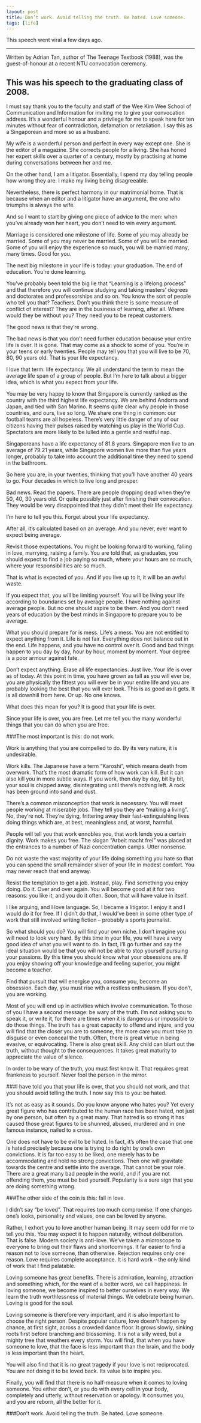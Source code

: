 ```yaml
---
layout: post
title: Don’t work. Avoid telling the truth. Be hated. Love someone.
tags: [life]
---
```

This speech went viral a few days ago.

------
Written by Adrian Tan, author of The Teenage Textbook (1988), was the guest-of-honour at a recent NTU convocation ceremony.

This was his speech to the graduating class of 2008.
-----

I must say thank you to the faculty and staff of the Wee Kim Wee School of Communication and Information for inviting me to give your convocation address. It’s a wonderful honour and a privilege for me to speak here for ten minutes without fear of contradiction, defamation or retaliation. I say this as a Singaporean and more so as a husband.

My wife is a wonderful person and perfect in every way except one. She is the editor of a magazine. She corrects people for a living. She has honed her expert skills over a quarter of a century, mostly by practising at home during conversations between her and me.

On the other hand, I am a litigator. Essentially, I spend my day telling people how wrong they are. I make my living being disagreeable.

Nevertheless, there is perfect harmony in our matrimonial home. That is because when an editor and a litigator have an argument, the one who triumphs is always the wife.

And so I want to start by giving one piece of advice to the men: when you’ve already won her heart, you don’t need to win every argument.

Marriage is considered one milestone of life. Some of you may already be married. Some of you may never be married. Some of you will be married. Some of you will enjoy the experience so much, you will be married many, many times. Good for you.

The next big milestone in your life is today: your graduation. The end of education. You’re done learning.

You’ve probably been told the big lie that “Learning is a lifelong process” and that therefore you will continue studying and taking masters’ degrees and doctorates and professorships and so on. You know the sort of people who tell you that? Teachers. Don’t you think there is some measure of conflict of interest? They are in the business of learning, after all. Where would they be without you? They need you to be repeat customers.

The good news is that they’re wrong.

The bad news is that you don’t need further education because your entire life is over. It is gone. That may come as a shock to some of you. You’re in your teens or early twenties. People may tell you that you will live to be 70, 80, 90 years old. That is your life expectancy.

I love that term: life expectancy. We all understand the term to mean the average life span of a group of people. But I’m here to talk about a bigger idea, which is what you expect from your life.

You may be very happy to know that Singapore is currently ranked as the country with the third highest life expectancy. We are behind Andorra and Japan, and tied with San Marino. It seems quite clear why people in those countries, and ours, live so long. We share one thing in common: our football teams are all hopeless. There’s very little danger of any of our citizens having their pulses raised by watching us play in the World Cup. Spectators are more likely to be lulled into a gentle and restful nap.

Singaporeans have a life expectancy of 81.8 years. Singapore men live to an average of 79.21 years, while Singapore women live more than five years longer, probably to take into account the additional time they need to spend in the bathroom.

So here you are, in your twenties, thinking that you’ll have another 40 years to go. Four decades in which to live long and prosper.

Bad news. Read the papers. There are people dropping dead when they’re 50, 40, 30 years old. Or quite possibly just after finishing their convocation. They would be very disappointed that they didn’t meet their life expectancy.

I’m here to tell you this. Forget about your life expectancy.

After all, it’s calculated based on an average. And you never, ever want to expect being average.

Revisit those expectations. You might be looking forward to working, falling in love, marrying, raising a family. You are told that, as graduates, you should expect to find a job paying so much, where your hours are so much, where your responsibilities are so much.

That is what is expected of you. And if you live up to it, it will be an awful waste.

If you expect that, you will be limiting yourself. You will be living your life according to boundaries set by average people. I have nothing against average people. But no one should aspire to be them. And you don’t need years of education by the best minds in Singapore to prepare you to be average.

What you should prepare for is mess. Life’s a mess. You are not entitled to expect anything from it. Life is not fair. Everything does not balance out in the end. Life happens, and you have no control over it. Good and bad things happen to you day by day, hour by hour, moment by moment. Your degree is a poor armour against fate.

Don’t expect anything. Erase all life expectancies. Just live. Your life is over as of today. At this point in time, you have grown as tall as you will ever be, you are physically the fittest you will ever be in your entire life and you are probably looking the best that you will ever look. This is as good as it gets. It is all downhill from here. Or up. No one knows.

What does this mean for you? It is good that your life is over.

Since your life is over, you are free. Let me tell you the many wonderful things that you can do when you are free.

###The most important is this: do not work.

Work is anything that you are compelled to do. By its very nature, it is undesirable.

Work kills. The Japanese have a term “Karoshi”, which means death from overwork. That’s the most dramatic form of how work can kill. But it can also kill you in more subtle ways. If you work, then day by day, bit by bit, your soul is chipped away, disintegrating until there’s nothing left. A rock has been ground into sand and dust.

There’s a common misconception that work is necessary. You will meet people working at miserable jobs. They tell you they are “making a living”. No, they’re not. They’re dying, frittering away their fast-extinguishing lives doing things which are, at best, meaningless and, at worst, harmful.

People will tell you that work ennobles you, that work lends you a certain dignity. Work makes you free. The slogan “Arbeit macht frei” was placed at the entrances to a number of Nazi concentration camps. Utter nonsense.

Do not waste the vast majority of your life doing something you hate so that you can spend the small remainder sliver of your life in modest comfort. You may never reach that end anyway.

Resist the temptation to get a job. Instead, play. Find something you enjoy doing. Do it. Over and over again. You will become good at it for two reasons: you like it, and you do it often. Soon, that will have value in itself.

I like arguing, and I love language. So, I became a litigator. I enjoy it and I would do it for free. If I didn’t do that, I would’ve been in some other type of work that still involved writing fiction – probably a sports journalist.

So what should you do? You will find your own niche. I don’t imagine you will need to look very hard. By this time in your life, you will have a very good idea of what you will want to do. In fact, I’ll go further and say the ideal situation would be that you will not be able to stop yourself pursuing your passions. By this time you should know what your obsessions are. If you enjoy showing off your knowledge and feeling superior, you might become a teacher.

Find that pursuit that will energise you, consume you, become an obsession. Each day, you must rise with a restless enthusiasm. If you don’t, you are working.

Most of you will end up in activities which involve communication. To those of you I have a second message: be wary of the truth. I’m not asking you to speak it, or write it, for there are times when it is dangerous or impossible to do those things. The truth has a great capacity to offend and injure, and you will find that the closer you are to someone, the more care you must take to disguise or even conceal the truth. Often, there is great virtue in being evasive, or equivocating. There is also great skill. Any child can blurt out the truth, without thought to the consequences. It takes great maturity to appreciate the value of silence.

In order to be wary of the truth, you must first know it. That requires great frankness to yourself. Never fool the person in the mirror.

###I have told you that your life is over, that you should not work, and that you should avoid telling the truth. I now say this to you: be hated.

It’s not as easy as it sounds. Do you know anyone who hates you? Yet every great figure who has contributed to the human race has been hated, not just by one person, but often by a great many. That hatred is so strong it has caused those great figures to be shunned, abused, murdered and in one famous instance, nailed to a cross.

One does not have to be evil to be hated. In fact, it’s often the case that one is hated precisely because one is trying to do right by one’s own convictions. It is far too easy to be liked, one merely has to be accommodating and hold no strong convictions. Then one will gravitate towards the centre and settle into the average. That cannot be your role. There are a great many bad people in the world, and if you are not offending them, you must be bad yourself. Popularity is a sure sign that you are doing something wrong.

###The other side of the coin is this: fall in love.

I didn’t say “be loved”. That requires too much compromise. If one changes one’s looks, personality and values, one can be loved by anyone.

Rather, I exhort you to love another human being. It may seem odd for me to tell you this. You may expect it to happen naturally, without deliberation. That is false. Modern society is anti-love. We’ve taken a microscope to everyone to bring out their flaws and shortcomings. It far easier to find a reason not to love someone, than otherwise. Rejection requires only one reason. Love requires complete acceptance. It is hard work – the only kind of work that I find palatable.

Loving someone has great benefits. There is admiration, learning, attraction and something which, for the want of a better word, we call happiness. In loving someone, we become inspired to better ourselves in every way. We learn the truth worthlessness of material things. We celebrate being human. Loving is good for the soul.

Loving someone is therefore very important, and it is also important to choose the right person. Despite popular culture, love doesn’t happen by chance, at first sight, across a crowded dance floor. It grows slowly, sinking roots first before branching and blossoming. It is not a silly weed, but a mighty tree that weathers every storm.
You will find, that when you have someone to love, that the face is less important than the brain, and the body is less important than the heart.

You will also find that it is no great tragedy if your love is not reciprocated. You are not doing it to be loved back. Its value is to inspire you.

Finally, you will find that there is no half-measure when it comes to loving someone. You either don’t, or you do with every cell in your body, completely and utterly, without reservation or apology. It consumes you, and you are reborn, all the better for it.

###Don’t work. Avoid telling the truth. Be hated. Love someone.